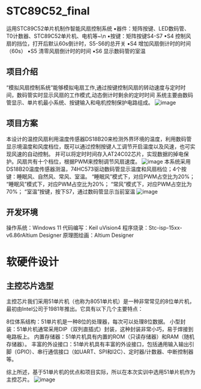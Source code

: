# STC89C52_final
运用STC89C52单片机制作智能风扇控制系统
▪器件：矩阵按键、LED数码管、T0计数器、STC89C52单片机、电机等~\n
▪按键：矩阵按键S4-S7
▪S4 控制风扇的挡位，打开后默认60s倒计时，S5-S6的总开关
▪S4 增加风扇倒计时的时间（60s）
▪S5 清零风扇倒计时的时间
▪S6 显示数码管的室温

## 项目介绍
“模拟风扇控制系统”能够模拟电扇工作,通过按键控制风扇的转动速度与定时时间，数码管实时显示风扇的工作模式,动态倒计时剩余的定时时间
系统主要由数码管显示、单片机最小系统、按键输入和电机控制保护电路组成。
![image](https://github.com/lyidle/STC89C52_final/assets/51476712/c599a7ca-73f2-471a-b9ea-af8c80a05b62)

## 项目方案
本设计的温控风扇利用温度传感器DS18B20来检测外界环境的温度，利用数码管显示境温度和风度档位，既可以通过控制按键人工调节开启温度以及风速，也可实现风速的自动控制。
并可以将定时时间存入AT24C02芯片，实现数据的掉电保护。风扇共有十个档位，根据PWM来控制调节风扇速度。
![image](https://github.com/lyidle/STC89C52_final/assets/51476712/3907e9cc-4cb8-4369-ac4f-1b5467a07a25)
本系统采用DS18B20温度传感器测温，74HC573驱动数码管显示温度和风扇档位；4个按键：睡眠风、自然风、常风、室温。
“睡眠风”模式下，对应PWM占空比为20%；
“睡眠风”模式下，对应PWM占空比为20%；
“常风”模式下，对应PWM占空比为70%； 
“室温”按键，按下S7，通过数码管显示当前室温
![image](https://github.com/lyidle/STC89C52_final/assets/51476712/c54dbd2e-314a-4863-a6dc-e1c67737abc2)

## 开发环境
操作系统：Windows 11
代码编写：Keil uVision4
程序烧录：Stc-isp-15xx-v6.86rAltium Designer
原理图绘画：Altium Designer

# 软硬件设计
## 主控芯片选型
主控芯片我们采用51单片机（也称为8051单片机）是一种非常常见的8位单片机，最初由Intel公司于1981年推出。它具有以下几个主要特点：

8位体系结构：51单片机是一种8位的处理器，每次可以处理8位数据。
小型封装：51单片机通常采用DIP（双列直插式）封装，这种封装非常小巧，易于焊接到电路板上。
内置存储器：51单片机具有内置的ROM（只读存储器）和RAM（随机存储器）。
丰富的外设接口：51单片机具有丰富的外设接口，包括通用输入输出引脚（GPIO）、串行通信接口（如UART、SPI和I2C）、定时器/计数器、中断控制器等。

综上所述，基于51单片机的优点和项目实际，所以在本次实训中选用51单片机作为主控芯片。
![image](https://github.com/lyidle/STC89C52_final/assets/51476712/e6e3010f-bf81-4e08-b954-e231df10f8a7)

